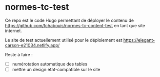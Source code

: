 # normes-tc-test
Ce repo est le code Hugo permettant de déployer le contenu de https://github.com/fchabouis/normes-tc-content-test en tant que site internet.

Le site de test actuellement utilisé pour le déploiement est https://elegant-carson-e21034.netlify.app/

Reste à faire :
- [ ] numérotation automatique des tables
- [ ] mettre un design état-compatible sur le site
